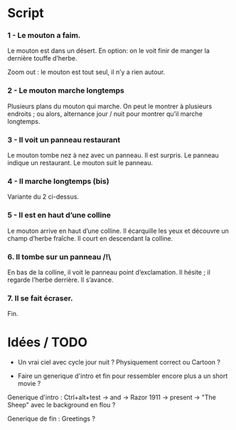 # Script

### 1 - Le mouton a faim.
Le mouton est dans un désert.
En option: on le voit finir de manger la dernière touffe d’herbe.

Zoom out : le mouton est tout seul, il n’y a rien autour.

### 2 - Le mouton marche longtemps
Plusieurs plans du mouton qui marche.
On peut le montrer à plusieurs endroits ; ou alors, alternance jour / nuit pour montrer qu’il marche longtemps.

### 3 - Il voit un panneau restaurant
Le mouton tombe nez à nez avec un panneau. Il est surpris. Le panneau indique un restaurant. Le mouton suit le panneau.

### 4 - Il marche longtemps (bis)
Variante du 2 ci-dessus.

### 5 - Il est en haut d’une colline
Le mouton arrive en haut d’une colline. Il écarquille les yeux et découvre un champ d’herbe fraîche. Il court en descendant la colline.

### 6. Il tombe sur un panneau /!\
En bas de la colline, il voit le panneau point d’exclamation. Il hésite ; il regarde l’herbe derrière. Il s’avance.

### 7. Il se fait écraser.
Fin.


# Idées / TODO

- Un vrai ciel avec cycle jour nuit ? Physiquement correct ou Cartoon ?

- Faire un generique d'intro et fin pour ressembler encore plus a un short movie ?
 
 Generique d'intro : Ctrl+alt+test -> and -> Razor 1911 -> present -> "The Sheep" avec le background en flou ? 
 
 Generique de fin : Greetings ?

